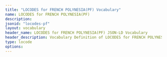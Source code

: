 ```yaml
---
title: "LOCODES for FRENCH POLYNESIA(PF) Vocabulary"
name: LOCODES for FRENCH POLYNESIA(PF) 
description: 
jsonid: "locodes-pf"
layout: vocabulary
header_name: LOCODES for FRENCH POLYNESIA(PF) JSON-LD Vocabulary
header_description: Vocabulary Definition of LOCODES for FRENCH POLYNESIA(PF) semantics in HTML format. JSON-LD format is available at [locodes-pf.jsonld](/vocabulary/locodes-pf.jsonld)
type: locode
options:
---
```

